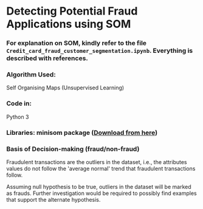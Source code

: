 # Detecting Potential Fraud Applications using SOM

### For explanation on SOM, kindly refer to the file `Credit_card_fraud_customer_segmentation.ipynb`. Everything is described with references.

### Algorithm Used: 
Self Organising Maps (Unsupervised Learning)

### Code in:
Python 3

### Libraries: minisom package (<a href='https://pypi.org/project/SimpSOM'>Download from here</a>)

### Basis of Decision-making (fraud/non-fraud)

Fraudulent transactions are the outliers in the dataset, i.e., the attributes values do not follow the 'average normal' trend that fraudulent transactions follow.

Assuming null hypothesis to be true, outliers in the dataset will be marked as frauds. Further investigation would be required to possibly find examples that support the alternate hypothesis.

